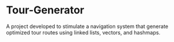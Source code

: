 # Tour-Generator
 A project developed to stimulate a navigation system that generate optimized tour routes using linked lists, vectors, and hashmaps.

